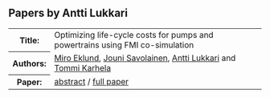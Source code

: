 ## Papers by Antti Lukkari
<table><tr><th>Title:</th>
<td>Optimizing life-cycle costs for pumps and powertrains using FMI co-simulation</td>
</tr>
<tr><th>Authors:</th>
<td>
<a href="/proceedings/authors/MiroEklund">Miro Eklund</a>, <a href="/proceedings/authors/JouniSavolainen">Jouni Savolainen</a>, <a href="/proceedings/authors/AnttiLukkari">Antti Lukkari</a> and <a href="/proceedings/authors/TommiKarhela">Tommi Karhela</a></td>
</tr>
<tr><th>Paper:</th>
<td><a href="/abstracts/abstract_8B_5">abstract</a> / <a href="/proceedings/papers/Modelica2021session8B_paper5.pdf">full paper</a></td>
</tr>
</table><br>
